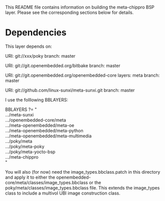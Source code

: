 This README file contains information on building the meta-chippro BSP layer.
Please see the corresponding sections below for details.


Dependencies
============

This layer depends on:

  URI: git://xxx/poky
  branch: master

  URI: git://git.openembedded.org/bitbake
  branch: master

  URI: git://git.openembedded.org/openembedded-core
  layers: meta
  branch: master

  URI: git://github.com/linux-sunxi/meta-sunxi.git
  branch: master

I use the folllowing BBLAYERS:

BBLAYERS ?= " \
  .../meta-sunxi \
  .../openembedded-core/meta \
  .../meta-openembedded/meta-oe \
  .../meta-openembedded/meta-python \
  .../meta-openembedded/meta-multimedia \
  .../poky/meta \
  .../poky/meta-poky \
  .../poky/meta-yocto-bsp \
  .../meta-chippro \
  "

You will also (for now) need the image_types.bbclass.patch in this directory and apply it to
either the openembedded-core/meta/classes/image_types.bbclass or the
poky/meta/classes/image_types.bbclass file.  This extends the image_types class to include
a multivol UBI image construction class.

